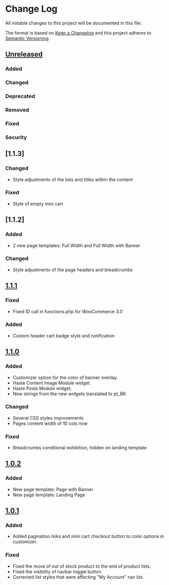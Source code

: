 # Change Log
All notable changes to this project will be documented in this file.

The format is based on [Keep a Changelog](http://keepachangelog.com/)
and this project adheres to [Semantic Versioning](http://semver.org/).

## [Unreleased]
### Added
### Changed
### Deprecated
### Removed
### Fixed
### Security

## [1.1.3]
### Changed
- Style adjustments of the lists and titles within the content
### Fixed
- Style of empty mini cart

## [1.1.2]
### Added
- 2 new page templates: Full Width and Full Width with Banner
### Changed
- Style adjustments of the page headers and breadcrumbs

## [1.1.1]
### Fixed
- Fixed ID call in functions.php for WooCommerce 3.0
### Added
- Custom header cart badge style and notification

## [1.1.0]
### Added
- Customizer option for the color of banner overlay.
- Haste Content Image Module widget.
- Haste Posts Module widget.
- New strings from the new widgets translated to pt_BR
### Changed
- Several CSS styles improvements
- Pages content width of 10 cols now
### Fixed
- Breadcrumbs conditional exhibition, hidden on landing template

## [1.0.2]
### Added
- New page template: Page with Banner
- New page template: Landing Page

## [1.0.1]
### Added
- Added pagination links and mini cart checkout button to color options in customizer.
### Fixed
- Fixed the move of out of stock product to the end of product lists.
- Fixed the visibility of navbar toggle button.
- Corrected list styles that were affecting "My Account" nav list.

[Unreleased]: https://bitbucket.org/hastedesign/haste-store/compare/v1.1.1..HEAD
[1.1.1]: https://bitbucket.org/hastedesign/haste-store/compare/v1.1.1..1.1.0
[1.1.0]: https://bitbucket.org/hastedesign/haste-store/compare/v1.1.0..1.0.2
[1.0.2]: https://bitbucket.org/hastedesign/haste-store/compare/v1.0.2..v1.0.1
[1.0.1]: https://bitbucket.org/hastedesign/haste-store/compare/v1.0.1..v1.0.0
[1.0.0]: https://bitbucket.org/hastedesign/haste-store/compare/v1.0.0..v0.0.3
[0.0.3]: https://bitbucket.org/hastedesign/haste-store/compare/v0.0.3..v0.0.2
[0.0.2]: https://bitbucket.org/hastedesign/haste-store/compare/v0.0.2..v0.0.1
[0.0.1]: https://bitbucket.org/hastedesign/haste-store/compare/v0.0.1..HEAD
